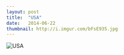 ```yaml
---
layout: post
title:  "USA"
date:   2014-06-22
thumbnail: http://i.imgur.com/bFsE935.jpg
---
```


![USA](http://i.imgur.com/bFsE935.jpg)

